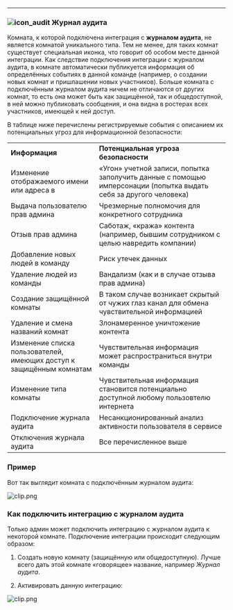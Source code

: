 ***

### ![icon_audit](https://s3.amazonaws.com/kato-share/1ff1ab2420539f3d4d5b008f957e047bac4f06c45c9d08ebd288dc34975a965b/clip.png) Журнал аудита

Комната, к которой подключена интеграция с **журналом аудита**, не является комнатой уникального типа. Тем не менее, для таких комнат существует специальная иконка, что говорит об особом месте данной интеграции. Как следствие подключения интеграции с журналом аудита, в комнате автоматически публикуется информация об определённых событиях в данной команде (например, о создании новых комнат и пришлашении новых участников). Больше комната с подключённым журналом аудита ничем не отличаются от других комнат, то есть она может быть как защищённой, так и общедоступной, в ней можно публиковать сообщения, и она видна в ростерах всех участников, имеющей к ней доступ.

В таблице ниже перечислены регистрируемые события с описанием их потенциальных угроз для информационной безопасности: 

<table>
    <tr>
        <td><b>Информация</b></td>
        <td><b>Потенциальная угроза безопасности</b></td>
    </tr>
    <tr>
        <td>Изменение отображаемого имени или адреса в</td>
        <td>«Угон» учетной записи, попытка заполучить данные с помощью имперсонации (попытка выдать себя за другого человека)</td>
    </tr>
    <tr>
        <td>Выдача пользователю прав админа</td>
        <td>Чрезмерные полномочия для конкретного сотрудника</td>
    </tr>
    <tr>
        <td>Отзыв прав админа</td>
        <td>Саботаж, «кража» контента (например, бывшим сотрудником с целью навредить компании)</td>
    </tr>
    <tr>
        <td>Добавление новых людей в команду</td>
        <td>Риск утечек данных</td>
    </tr>
    <tr>
        <td>Удаление людей из команды</td>
        <td>Вандализм (как и в случае отзыва прав админа)</td>
    </tr>
    <tr>
        <td>Создание защищённой комнаты</td>
        <td>В таком случае возникает скрытый от чужих глаз канал для обмена чувствительной информацией</td>
    </tr>
    <tr>
        <td>Удаление и смена названий комнат</td>
        <td>Злонамеренное уничтожение контента</td>
    </tr>
    <tr>
        <td>Изменение списка пользователей, имеющих доступ к защищённым комнатам</td>
        <td>Чувствительная информация может распространиться внутри команды</td>
    </tr>
    <tr>
        <td>Изменение типа комнаты</td>
        <td>Чувствительная информация становится потенциально доступной любому пользовтелю интернета</td>
    </tr>
    <tr>
        <td>Подключение журнала аудита</td>
        <td>Несанкционированный анализ активности пользователя в сервисе</td>
    </tr>
    <tr>
        <td>Отключения журнала аудита</td>
        <td>Все перечисленное выше</td>
    </tr>
</table>

### Пример

Вот так выглядит комната с подключённым журналом аудита:

 ![clip.png](http://i.imgur.com/l4R3yFZ.png)
 
### Как подключить интеграцию с журналом аудита

Только админ может подключить интеграцию с журналом аудита к некоторой комнате. Подключение интеграции происходит следующим образом:

1. Создать новую комнату (защищённую или общедоступную). Лучше всего дать этой комнате «говорящее» название, например _Журнал аудита_.

2. Активировать данную интеграцию:

 ![clip.png](http://i.imgur.com/HDigdhv.png)

